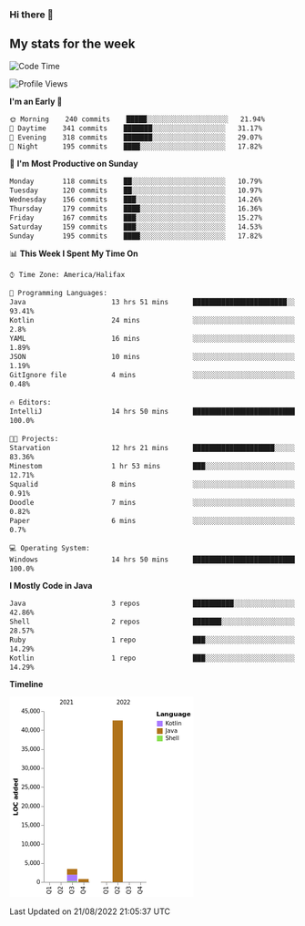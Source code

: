 ### Hi there 👋

## My stats for the week
<!--START_SECTION:waka-->
![Code Time](http://img.shields.io/badge/Code%20Time-384%20hrs%2055%20mins-blue)

![Profile Views](http://img.shields.io/badge/Profile%20Views-0-blue)

**I'm an Early 🐤** 

```text
🌞 Morning    240 commits    █████░░░░░░░░░░░░░░░░░░░░   21.94% 
🌆 Daytime    341 commits    ███████░░░░░░░░░░░░░░░░░░   31.17% 
🌃 Evening    318 commits    ███████░░░░░░░░░░░░░░░░░░   29.07% 
🌙 Night      195 commits    ████░░░░░░░░░░░░░░░░░░░░░   17.82%

```
📅 **I'm Most Productive on Sunday** 

```text
Monday       118 commits    ██░░░░░░░░░░░░░░░░░░░░░░░   10.79% 
Tuesday      120 commits    ██░░░░░░░░░░░░░░░░░░░░░░░   10.97% 
Wednesday    156 commits    ███░░░░░░░░░░░░░░░░░░░░░░   14.26% 
Thursday     179 commits    ████░░░░░░░░░░░░░░░░░░░░░   16.36% 
Friday       167 commits    ███░░░░░░░░░░░░░░░░░░░░░░   15.27% 
Saturday     159 commits    ███░░░░░░░░░░░░░░░░░░░░░░   14.53% 
Sunday       195 commits    ████░░░░░░░░░░░░░░░░░░░░░   17.82%

```


📊 **This Week I Spent My Time On** 

```text
⌚︎ Time Zone: America/Halifax

💬 Programming Languages: 
Java                     13 hrs 51 mins      ███████████████████████░░   93.41% 
Kotlin                   24 mins             ░░░░░░░░░░░░░░░░░░░░░░░░░   2.8% 
YAML                     16 mins             ░░░░░░░░░░░░░░░░░░░░░░░░░   1.89% 
JSON                     10 mins             ░░░░░░░░░░░░░░░░░░░░░░░░░   1.19% 
GitIgnore file           4 mins              ░░░░░░░░░░░░░░░░░░░░░░░░░   0.48%

🔥 Editors: 
IntelliJ                 14 hrs 50 mins      █████████████████████████   100.0%

🐱‍💻 Projects: 
Starvation               12 hrs 21 mins      ████████████████████░░░░░   83.36% 
Minestom                 1 hr 53 mins        ███░░░░░░░░░░░░░░░░░░░░░░   12.71% 
Squalid                  8 mins              ░░░░░░░░░░░░░░░░░░░░░░░░░   0.91% 
Doodle                   7 mins              ░░░░░░░░░░░░░░░░░░░░░░░░░   0.82% 
Paper                    6 mins              ░░░░░░░░░░░░░░░░░░░░░░░░░   0.7%

💻 Operating System: 
Windows                  14 hrs 50 mins      █████████████████████████   100.0%

```

**I Mostly Code in Java** 

```text
Java                     3 repos             ██████████░░░░░░░░░░░░░░░   42.86% 
Shell                    2 repos             ███████░░░░░░░░░░░░░░░░░░   28.57% 
Ruby                     1 repo              ███░░░░░░░░░░░░░░░░░░░░░░   14.29% 
Kotlin                   1 repo              ███░░░░░░░░░░░░░░░░░░░░░░   14.29%

```


**Timeline**

![Chart not found](https://raw.githubusercontent.com/lyndseyy/lyndseyy/main/charts/bar_graph.png) 


 Last Updated on 21/08/2022 21:05:37 UTC
<!--END_SECTION:waka-->